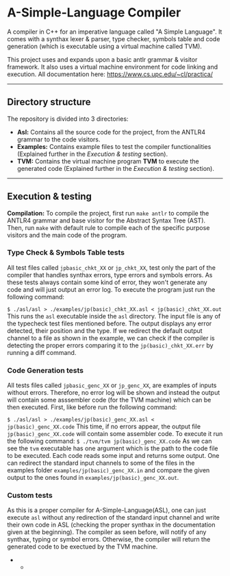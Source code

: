 # A-Simple-Language Compiler
A compiler in C++ for an imperative language called "A Simple Language". It comes with a synthax lexer & parser, type checker, symbols table and code generation (which is executable using a virtual machine called TVM). 

This project uses and expands upon a basic antlr grammar & visitor framework. It also uses a virtual machine environment for code linking and execution. All documentation here: https://www.cs.upc.edu/~cl/practica/

---
## Directory structure

The repository is divided into 3 directories:

- **Asl:** Contains all the source code for the project, from the ANTLR4 grammar to the code visitors.
- **Examples:** Contains example files to test the compiler functionalities (Explained further in the *Execution & testing* section).
- **TVM:** Contains the virtual machine program **TVM** to execute the generated code (Explained further in the *Execution & testing* section). 

---
## Execution & testing

**Compilation:** To compile the project, first run `make antlr` to compile the ANTLR4 grammar and base visitor for the Abstract Syntax Tree (AST). Then, run `make` with default rule to compile each of the specific purpose visitors and the main code of the program.

### Type Check & Symbols Table tests

All test files called `jpbasic_chkt_XX` or `jp_chkt_XX`, test only the part of the compiler that handles synthax errors, type errors and symbols errors. As these tests always contain some kind of error, they won't generate any code and will just output an error log. To execute the program just run the following command:

`$ ./asl/asl > ./examples/jp(basic)_chkt_XX.asl < jp(basic)_chkt_XX.out` This runs the `asl` executable inside the `asl` directory. The input file is any of the typecheck test files mentioned before. The output displays any error detected, their position and the type. If we redirect the default output channel to a file as shown in the example, we can check if the compiler is detecting the proper errors comparing it to the `jp(basic)_chkt_XX.err` by running a diff command.

### Code Generation tests

All tests files called `jpbasic_genc_XX` or `jp_genc_XX`, are examples of inputs without errors. Therefore, no error log will be shown and instead the output will contain some asssembler code (for the TVM machine) which can be then executed. First, like before run the following command:

`$ ./asl/asl > ./examples/jp(basic)_genc_XX.asl < jp(basic)_genc_XX.code` This time, if no errors appear, the output file `jp(basic)_genc_XX.code` will contain some assembler code. To execute it run the following command:
`$ ./tvm/tvm jp(basic)_genc_XX.code` As we can see the `tvm` executable has one argument which is the path to the code file to be executed. Each code reads some input and returns some output. One can redirect the standard input channels to some of the files in the examples folder `examples/jp(basic)_genc_XX.in` and compare the given output to the ones found in `examples/jp(basic)_genc_XX.out`.

### Custom tests

As this is a proper compiler for A-Simple-Language(ASL), one can just execute `asl` without any redirection of the standard input channel and write their own code in ASL (checking the proper synthax in the documentation given at the beginning). The compiler as seen before, will notify of any synthax, typing or symbol errors. Otherwise, the compiler will return the generated code to be exectued by the TVM machine.

- *


